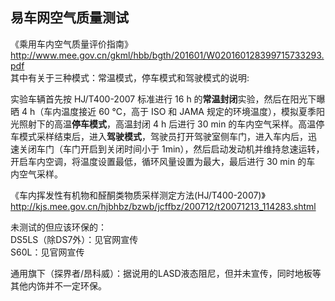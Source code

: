 
## 易车网空气质量测试
《乘用车内空气质量评价指南》http://www.mee.gov.cn/gkml/hbb/bgth/201601/W020160128399715733293.pdf   
其中有关于三种模式：常温模式，停车模式和驾驶模式的说明:  

实验车辆首先按 HJ/T400-2007 标准进行 16 h 的**常温封闭**实验，然后在阳光下曝
晒 4 h（车内温度接近 60 ℃，高于 ISO 和 JAMA 规定的环境温度），模拟夏季阳
光照射下的高温**停车模式**，高温封闭 4 h 后进行 30 min 的车内空气采样。高温停
车模式采样结束后，进入**驾驶模式**，驾驶员打开驾驶室侧车门，进入车内后，迅
速关闭车门（车门开启到关闭时间小于 1min），然后启动发动机并维持怠速运转，
开启车内空调，将温度设置最低，循环风量设置为最大，最后进行 30 min 的车
内空气采样。

《车内挥发性有机物和醛酮类物质采样测定方法(HJ/T400-2007)》 http://kjs.mee.gov.cn/hjbhbz/bzwb/jcffbz/200712/t20071213_114283.shtml   
  

未测试的但应该环保的：   
DS5LS（除DS7外）：见官网宣传   
S60L：见官网宣传   

通用旗下（探界者/昂科威）：据说用的LASD液态阻尼，但并未宣传，同时地板等其他内饰并不一定环保。  
